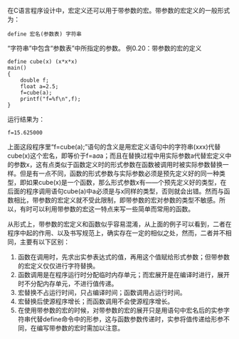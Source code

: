 在C语言程序设计中，宏定义还可以用于带参数的宏。带参数的宏定义的一般形式为：
```  
define 宏名(参数表) 字符串
```
“字符串”中包含“参数表”中所指定的参数。
例0.20：带参数的宏的定义
```  
define cube(x) (x*x*x)
main()
{
	double f;
	float a=2.5;
	f=cube(a);
	printf("f=%f\n",f);
}
```
运行结果为：
```  
f=15.625000
```
上面这段程序里“f=cube(a);”语句的含义是用宏定义语句中的字符串(x*x*x)代替cube(x)这个宏名，即等价于f=a*a*a；而且在替换过程中用实际参数a代替宏定义中的参数x，这有点类似于函数定义时的形式参数在函数被调用时被实际参数替换一样。但是有一点不同，函数的形式参数与实际参数必须是预先定义好的同一种类型，即如果cube(x)是一个函数，那么形式参数x有——个预先定义好的类型，在后面的程序调用语句cube(a)中a必须是与x同样的类型，否则就会出错。然而与函数相比，带参数的宏定义就不受此限制，即带参数的宏对参数的类型不敏感。所以，有时可以利用带参数的宏这一特点来写一些简单而常用的函数。

从形式上，带参数的宏定义和函数似乎容易混淆，从上面的例子可以看到，二者在程序中起的作用、以及书写规范上，确实存在一定的相似之处，然而，二者并不相同，主要有以下区别：
1. 函数在调用时，先求出实参表达式的值，再用这个值赋给形式参数；但带参数的宏定义仅仅进行字符替换。
2. 函数调用是在程序运行时分配临时内存单元；而宏展开是在编译时进行，展开时不分配内存单元，不进行值传递。
3. 宏替换不占运行时间，只占编译时间；函数调用占运行时间。
4. 宏替换后使源程序增长；而函数调用不会使源程序增长。
5. 在使用带参数的宏的时候，对带参数的宏的展开只是用语句中宏名后的实参字符串代替define命令中的形参，这与函数参数传递时，实参将值传递给形参不同，在编写带参数的宏时需加以注意。
